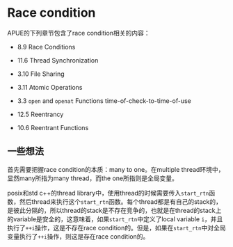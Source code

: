 # Race condition 

APUE的下列章节包含了race condition相关的内容：

- 8.9  Race Conditions
- 11.6 Thread Synchronization
- 3.10 File Sharing
- 3.11 Atomic Operations
- 3.3 `open` and `openat` Functions  time-of-check-to-time-of-use 

- 12.5 Reentrancy
- 10.6 Reentrant Functions

## 一些想法

首先需要把握race condition的本质：many to one。在multiple thread环境中，显然many所指为many thread，而the one所指则是全局变量。

posix和std c++的thread library中，使用thread的时候需要传入`start_rtn`函数，然后thread来执行这个`start_rtn`函数。每个thread都是有自己的stack的，是彼此分隔的，所以thread的stack是不存在竞争的，也就是在thread的stack上的variable是安全的，这意味着，如果`start_rtn`中定义了local variable `i`，并且执行了`++i`操作，这是不存在race condition的。但是，如果在`start_rtn`中对全局变量执行了`++i`操作，则这是存在race condition的。
